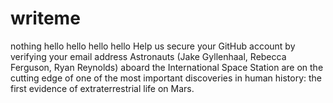 # writeme
nothing
hello hello hello hello 
Help us secure your GitHub account by verifying your email address Astronauts (Jake Gyllenhaal, Rebecca Ferguson, Ryan Reynolds) aboard the International Space Station are on the cutting edge of one of the most important discoveries in human history: the first evidence of extraterrestrial life on Mars.
